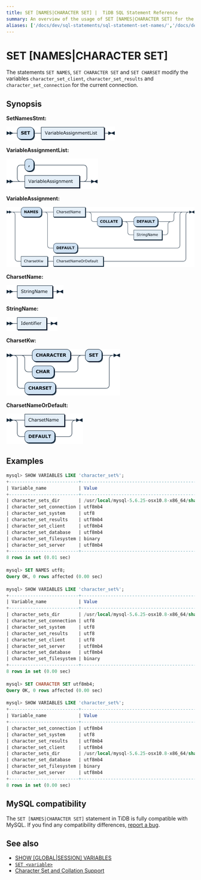 ```yaml
---
title: SET [NAMES|CHARACTER SET] |  TiDB SQL Statement Reference
summary: An overview of the usage of SET [NAMES|CHARACTER SET] for the TiDB database.
aliases: ['/docs/dev/sql-statements/sql-statement-set-names/','/docs/dev/reference/sql/statements/set-names/']
---
```


# SET [NAMES|CHARACTER SET]

The statements `SET NAMES`, `SET CHARACTER SET` and `SET CHARSET` modify the variables `character_set_client`, `character_set_results` and `character_set_connection` for the current connection.

## Synopsis

**SetNamesStmt:**

![SetNamesStmt](/media/sqlgram/SetNamesStmt.png)

**VariableAssignmentList:**

![VariableAssignmentList](/media/sqlgram/VariableAssignmentList.png)

**VariableAssignment:**

![VariableAssignment](/media/sqlgram/VariableAssignment.png)

**CharsetName:**

![CharsetName](/media/sqlgram/CharsetName.png)

**StringName:**

![StringName](/media/sqlgram/StringName.png)

**CharsetKw:**

![CharsetKw](/media/sqlgram/CharsetKw.png)

**CharsetNameOrDefault:**

![CharsetNameOrDefault](/media/sqlgram/CharsetNameOrDefault.png)

## Examples

```sql
mysql> SHOW VARIABLES LIKE 'character_set%';
+--------------------------+--------------------------------------------------------+
| Variable_name            | Value                                                  |
+--------------------------+--------------------------------------------------------+
| character_sets_dir       | /usr/local/mysql-5.6.25-osx10.8-x86_64/share/charsets/ |
| character_set_connection | utf8mb4                                                |
| character_set_system     | utf8                                                   |
| character_set_results    | utf8mb4                                                |
| character_set_client     | utf8mb4                                                |
| character_set_database   | utf8mb4                                                |
| character_set_filesystem | binary                                                 |
| character_set_server     | utf8mb4                                                |
+--------------------------+--------------------------------------------------------+
8 rows in set (0.01 sec)

mysql> SET NAMES utf8;
Query OK, 0 rows affected (0.00 sec)

mysql> SHOW VARIABLES LIKE 'character_set%';
+--------------------------+--------------------------------------------------------+
| Variable_name            | Value                                                  |
+--------------------------+--------------------------------------------------------+
| character_sets_dir       | /usr/local/mysql-5.6.25-osx10.8-x86_64/share/charsets/ |
| character_set_connection | utf8                                                   |
| character_set_system     | utf8                                                   |
| character_set_results    | utf8                                                   |
| character_set_client     | utf8                                                   |
| character_set_server     | utf8mb4                                                |
| character_set_database   | utf8mb4                                                |
| character_set_filesystem | binary                                                 |
+--------------------------+--------------------------------------------------------+
8 rows in set (0.00 sec)

mysql> SET CHARACTER SET utf8mb4;
Query OK, 0 rows affected (0.00 sec)

mysql> SHOW VARIABLES LIKE 'character_set%';
+--------------------------+--------------------------------------------------------+
| Variable_name            | Value                                                  |
+--------------------------+--------------------------------------------------------+
| character_set_connection | utf8mb4                                                |
| character_set_system     | utf8                                                   |
| character_set_results    | utf8mb4                                                |
| character_set_client     | utf8mb4                                                |
| character_sets_dir       | /usr/local/mysql-5.6.25-osx10.8-x86_64/share/charsets/ |
| character_set_database   | utf8mb4                                                |
| character_set_filesystem | binary                                                 |
| character_set_server     | utf8mb4                                                |
+--------------------------+--------------------------------------------------------+
8 rows in set (0.00 sec)
```

## MySQL compatibility

The `SET [NAMES|CHARACTER SET]` statement in TiDB is fully compatible with MySQL. If you find any compatibility differences, [report a bug](https://docs.pingcap.com/tidb/stable/support).

## See also

* [SHOW \[GLOBAL|SESSION\] VARIABLES](/sql-statements/sql-statement-show-variables.md)
* [`SET <variable>`](/sql-statements/sql-statement-set-variable.md)
* [Character Set and Collation Support](/character-set-and-collation.md)
